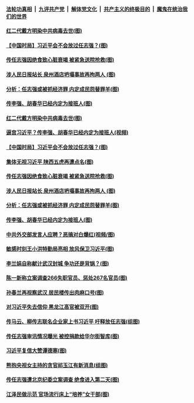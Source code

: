 ####  [法轮功真相](../../../../basic/blob/master/README.md?t=03310032) &nbsp;|&nbsp; [九评共产党](../../../../9ping.md/blob/master/README.md?t=03310032) &nbsp;|&nbsp; [解体党文化](../../../../jtdwh.md/blob/master/README.md?t=03310032)  &nbsp;|&nbsp; [共产主义的终极目的](../../../../gczydzjmd.md/blob/master/README.md?t=03310032) &nbsp;|&nbsp; [魔鬼在统治我们的世界](../../../../mgztzwmdsj.md/blob/master/README.md?t=03310032) 

#### [红二代戴方明染中共病毒去世(图)](../pages/p2/927998.md?t=03310032) 

#### [【中国时局】习近平会不会放过任志强？(图)](../pages/p2/927923.md?t=03310032) 

#### [传任志强因绝食致心脏衰竭 被紧急送院抢救(图)](../pages/p2/927949.md?t=03310032) 

#### [涉人民日报站长 泉州酒店坍塌事故再拘两人 (图)](../pages/p2/927914.md?t=03310032) 

#### [分析：任志强或被抓经济罪 内定成民怨替罪羊(图)](../pages/p2/927925.md?t=03310032) 

#### [传李强、胡春华已经内定为接班人(图)](../pages/p2/927904.md?t=03310032) 

#### [红二代戴方明染中共病毒去世(图)](../pages/p2/927998.md?t=03310032) 

#### [逼宫习近平？传李强、胡春华已经内定为接班人(视频)](../pages/p2/927915.md?t=03310032) 

#### [【中国时局】习近平会不会放过任志强？(图)](../pages/p2/927923.md?t=03310032) 

#### [集体无视习近平 陕西五虎再遭点名(图)](../pages/p2/927945.md?t=03310032) 

#### [传任志强因绝食致心脏衰竭 被紧急送院抢救(图)](../pages/p2/927949.md?t=03310032) 

#### [涉人民日报站长 泉州酒店坍塌事故再拘两人 (图)](../pages/p2/927914.md?t=03310032) 

#### [分析：任志强或被抓经济罪 内定成民怨替罪羊(图)](../pages/p2/927925.md?t=03310032) 

#### [传李强、胡春华已经内定为接班人(图)](../pages/p2/927904.md?t=03310032) 

#### [中共外交部发言人应聘？恶搞对白爆红(视频/图)](../pages/p2/927911.md?t=03310032) 

#### [敏感时刻王小洪特勤局亮相 放风保卫习近平(图)](../pages/p2/927893.md?t=03310032) 

#### [李兰娟自称献计武汉封城 争功还是背锅？(图)](../pages/p2/927849.md?t=03310032) 

#### [陈一新称立案调查266失职官员、惩处267名官员(图)](../pages/p2/927818.md?t=03310032) 

#### [孙春兰再视察武汉 居民楼传出肉麻口号(图)](../pages/p2/927776.md?t=03310032) 

#### [对习近平失去信仰 黑龙江高官被双开(图)](../pages/p2/927772.md?t=03310032) 

#### [传马云、柳传志联名企业家上书习近平 吁释放任志强(组图)](../pages/p2/927682.md?t=03310032) 

#### [传任志强审讯情况曝光 被控捐款给华尔街智库(图)](../pages/p2/927681.md?t=03310032) 

#### [习近平复信大赞谭德塞(图)](../pages/p2/927658.md?t=03310032) 

#### [熊抱央视女主持的贪官祁玉江有新消息(组图)](../pages/p2/927640.md?t=03310032) 

#### [传任志强遭北京纪委立案调查 绝食进入第二天(图)](../pages/p2/927585.md?t=03310032) 

#### [江泽民做示范 官场流行床上“培养”女干部(图)](../pages/p2/927566.md?t=03310032) 

